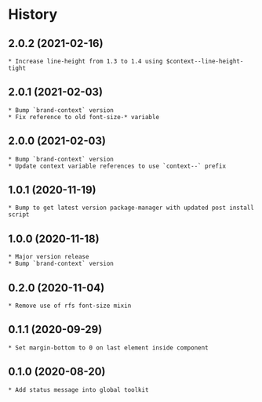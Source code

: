 # History

## 2.0.2 (2021-02-16)
    * Increase line-height from 1.3 to 1.4 using $context--line-height-tight 

## 2.0.1 (2021-02-03)
    * Bump `brand-context` version
    * Fix reference to old font-size-* variable

## 2.0.0 (2021-02-03)
    * Bump `brand-context` version
    * Update context variable references to use `context--` prefix

## 1.0.1 (2020-11-19)
    * Bump to get latest version package-manager with updated post install script

## 1.0.0 (2020-11-18)
    * Major version release
    * Bump `brand-context` version

## 0.2.0 (2020-11-04)
    * Remove use of rfs font-size mixin

## 0.1.1 (2020-09-29)
    * Set margin-bottom to 0 on last element inside component 

## 0.1.0 (2020-08-20)
    * Add status message into global toolkit
